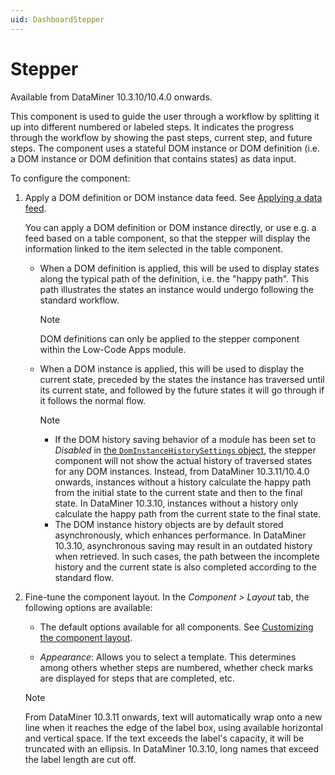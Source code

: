 ```yaml
---
uid: DashboardStepper
---
```


# Stepper

Available from DataMiner 10.3.10/10.4.0 onwards<!-- RN 37200 -->.

This component is used to guide the user through a workflow by splitting it up into different numbered or labeled steps. It indicates the progress through the workflow by showing the past steps, current step, and future steps. The component uses a stateful DOM instance or DOM definition (i.e. a DOM instance or DOM definition that contains states) as data input.

To configure the component:

1. Apply a DOM definition or DOM instance data feed. See [Applying a data feed](xref:Configuring_dashboard_components#applying-a-data-feed).

   You can apply a DOM definition or DOM instance directly, or use e.g. a feed based on a table component, so that the stepper will display the information linked to the item selected in the table component.

   - When a DOM definition is applied, this will be used to display states along the typical path of the definition, i.e. the "happy path". This path illustrates the states an instance would undergo following the standard workflow.

     > [!NOTE]
     > DOM definitions can only be applied to the stepper component within the Low-Code Apps module.

   - When a DOM instance is applied, this will be used to display the current state, preceded by the states the instance has traversed until its current state, and followed by the future states it will go through if it follows the normal flow.

     > [!NOTE]
     >
     > - If the DOM history saving behavior of a module has been set to *Disabled* in [the `DomInstanceHistorySettings` object](xref:DOM_DomInstanceHistorySettings), the stepper component will not show the actual history of traversed states for any DOM instances. Instead, from DataMiner 10.3.11/10.4.0 onwards<!--RN 37233-->, instances without a history calculate the happy path from the initial state to the current state and then to the final state. In DataMiner 10.3.10, instances without a history only calculate the happy path from the current state to the final state.
     > - The DOM instance history objects are by default stored asynchronously, which enhances performance. In DataMiner 10.3.10<!-- RN 37252-->, asynchronous saving may result in an outdated history when retrieved. In such cases, the path between the incomplete history and the current state is also completed according to the standard flow.

1. Fine-tune the component layout. In the *Component > Layout* tab, the following options are available:

   - The default options available for all components. See [Customizing the component layout](xref:Configuring_dashboard_components#customizing-the-component-layout).

   - *Appearance*: Allows you to select a template. This determines among others whether steps are numbered, whether check marks are displayed for steps that are completed, etc.

   > [!NOTE]
   > From DataMiner 10.3.11 onwards<!--RN 37242-->, text will automatically wrap onto a new line when it reaches the edge of the label box, using available horizontal and vertical space. If the text exceeds the label's capacity, it will be truncated with an ellipsis. In DataMiner 10.3.10, long names that exceed the label length are cut off.
